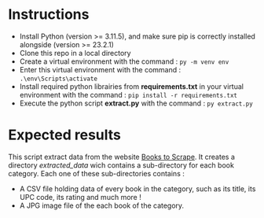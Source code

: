# Instructions

* Install Python (version >= 3.11.5), and make sure pip is correctly installed alongside (version >= 23.2.1)
* Clone this repo in a local directory
* Create a virtual environment with the command : `py -m venv env`
* Enter this virtual environment with the command : `.\env\Scripts\activate`
* Install required python librairies from **requirements.txt** in your virtual environment with the command : `pip install -r requirements.txt`
* Execute the python script **extract.py** with the command : `py extract.py`

# Expected results

This script extract data from the website [Books to Scrape](http://books.toscrape.com/).
It creates a directory _extracted_data_ wich contains a sub-directory for each book category.
Each one of these sub-directories contains :
* A CSV file holding data of every book in the category, such as its title, its UPC code, its rating and much more !
* A JPG image file of the each book of the category.